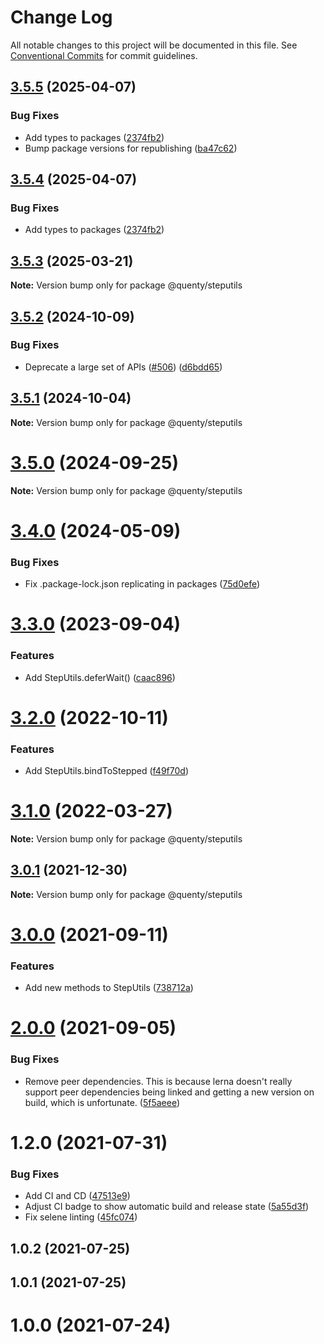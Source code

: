 # Change Log

All notable changes to this project will be documented in this file.
See [Conventional Commits](https://conventionalcommits.org) for commit guidelines.

## [3.5.5](https://github.com/Quenty/NevermoreEngine/compare/@quenty/steputils@3.5.3...@quenty/steputils@3.5.5) (2025-04-07)


### Bug Fixes

* Add types to packages ([2374fb2](https://github.com/Quenty/NevermoreEngine/commit/2374fb2b043cfbe0e9b507b3316eec46a4e353a0))
* Bump package versions for republishing ([ba47c62](https://github.com/Quenty/NevermoreEngine/commit/ba47c62e32170bf74377b0c658c60b84306dc294))





## [3.5.4](https://github.com/Quenty/NevermoreEngine/compare/@quenty/steputils@3.5.3...@quenty/steputils@3.5.4) (2025-04-07)


### Bug Fixes

* Add types to packages ([2374fb2](https://github.com/Quenty/NevermoreEngine/commit/2374fb2b043cfbe0e9b507b3316eec46a4e353a0))





## [3.5.3](https://github.com/Quenty/NevermoreEngine/compare/@quenty/steputils@3.5.2...@quenty/steputils@3.5.3) (2025-03-21)

**Note:** Version bump only for package @quenty/steputils





## [3.5.2](https://github.com/Quenty/NevermoreEngine/compare/@quenty/steputils@3.5.1...@quenty/steputils@3.5.2) (2024-10-09)


### Bug Fixes

* Deprecate a large set of APIs ([#506](https://github.com/Quenty/NevermoreEngine/issues/506)) ([d6bdd65](https://github.com/Quenty/NevermoreEngine/commit/d6bdd6567668f238c45d3bd0c85bedb763d30e5c))





## [3.5.1](https://github.com/Quenty/NevermoreEngine/compare/@quenty/steputils@3.5.0...@quenty/steputils@3.5.1) (2024-10-04)

**Note:** Version bump only for package @quenty/steputils





# [3.5.0](https://github.com/Quenty/NevermoreEngine/compare/@quenty/steputils@3.4.0...@quenty/steputils@3.5.0) (2024-09-25)

**Note:** Version bump only for package @quenty/steputils





# [3.4.0](https://github.com/Quenty/NevermoreEngine/compare/@quenty/steputils@3.3.0...@quenty/steputils@3.4.0) (2024-05-09)


### Bug Fixes

* Fix .package-lock.json replicating in packages ([75d0efe](https://github.com/Quenty/NevermoreEngine/commit/75d0efeef239f221d93352af71a5b3e930ec23c5))





# [3.3.0](https://github.com/Quenty/NevermoreEngine/compare/@quenty/steputils@3.2.0...@quenty/steputils@3.3.0) (2023-09-04)


### Features

* Add StepUtils.deferWait() ([caac896](https://github.com/Quenty/NevermoreEngine/commit/caac896fc8439d0de87245cf4bdcb534ba2a9efe))





# [3.2.0](https://github.com/Quenty/NevermoreEngine/compare/@quenty/steputils@3.1.0...@quenty/steputils@3.2.0) (2022-10-11)


### Features

* Add StepUtils.bindToStepped ([f49f70d](https://github.com/Quenty/NevermoreEngine/commit/f49f70d870fa9fd8276a9cb0056a40ebeb85c049))





# [3.1.0](https://github.com/Quenty/NevermoreEngine/compare/@quenty/steputils@3.0.1...@quenty/steputils@3.1.0) (2022-03-27)

**Note:** Version bump only for package @quenty/steputils





## [3.0.1](https://github.com/Quenty/NevermoreEngine/compare/@quenty/steputils@3.0.0...@quenty/steputils@3.0.1) (2021-12-30)

**Note:** Version bump only for package @quenty/steputils





# [3.0.0](https://github.com/Quenty/NevermoreEngine/compare/@quenty/steputils@2.0.0...@quenty/steputils@3.0.0) (2021-09-11)


### Features

* Add new methods to StepUtils ([738712a](https://github.com/Quenty/NevermoreEngine/commit/738712a3fea2ccf5ba1d479749d6db73d28a0902))





# [2.0.0](https://github.com/Quenty/NevermoreEngine/compare/@quenty/steputils@1.2.0...@quenty/steputils@2.0.0) (2021-09-05)


### Bug Fixes

* Remove peer dependencies. This is because lerna doesn't really support peer dependencies being linked and getting a new version on build, which is unfortunate. ([5f5aeee](https://github.com/Quenty/NevermoreEngine/commit/5f5aeeea8de9975435309e53679f0ef7064f9dd0))





# 1.2.0 (2021-07-31)


### Bug Fixes

* Add CI and CD ([47513e9](https://github.com/Quenty/NevermoreEngine/commit/47513e9b568162707534af132396dd8756947dd3))
* Adjust CI badge to show automatic build and release state ([5a55d3f](https://github.com/Quenty/NevermoreEngine/commit/5a55d3f19bf8d66a760d67da9b56ed47fab74656))
* Fix selene linting ([45fc074](https://github.com/Quenty/NevermoreEngine/commit/45fc07489ee59127ac6582689f19a0e87c1e5b5a))



## 1.0.2 (2021-07-25)



## 1.0.1 (2021-07-25)



# 1.0.0 (2021-07-24)
